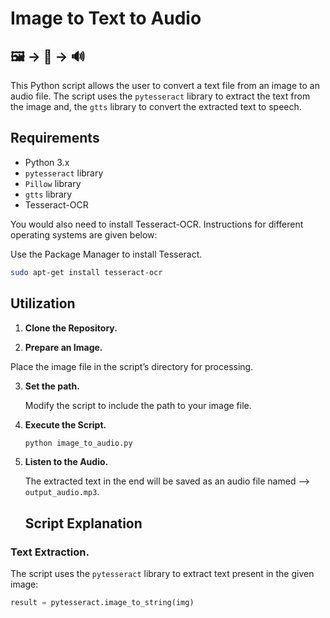 # Image to Text to Audio
## 🖼️ -> 📄 -> 🔊

This Python script allows the user to convert a text file from an image to an audio file. The script uses the `pytesseract` library to extract the text from the image and, the `gtts` library to convert the extracted text to speech.

## Requirements

- Python 3.x
- `pytesseract` library
- `Pillow` library
- `gtts` library
- Tesseract-OCR

You would also need to install Tesseract-OCR. Instructions for different operating systems are given below:

Use the Package Manager to install Tesseract.

```bash
sudo apt-get install tesseract-ocr
```

## Utilization 

1. **Clone the Repository.**

2. **Prepare an Image.**

Place the image file in the script’s directory for processing.

3. **Set the path.**

   Modify the script to include the path to your image file.

4. **Execute the Script.**

   ```bash
   python image_to_audio.py
   ```

5. **Listen to the Audio.**

   The extracted text in the end will be saved as an audio file named --> `output_audio.mp3`.

   ## Script Explanation

### Text Extraction.

The script uses the `pytesseract` library to extract text present in the given image:

```python
result = pytesseract.image_to_string(img)
```
